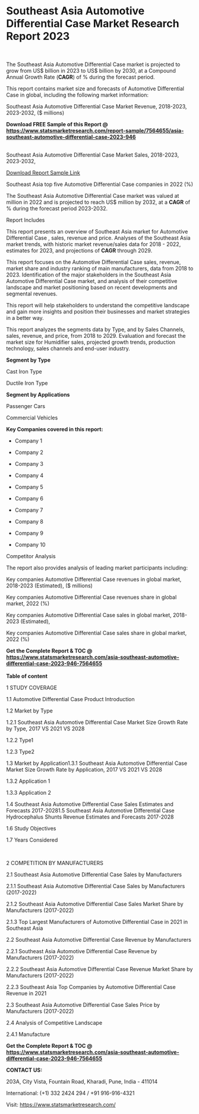<h1>Southeast Asia Automotive Differential Case Market Research Report 2023</h1><br/><p>The Southeast Asia Automotive Differential Case market is projected to grow from US$ billion in 2023 to US$ billion by 2030, at a Compound Annual Growth Rate (<strong>CAGR</strong>) of % during the forecast period.</p><p>
 
 This report contains market size and forecasts of Automotive Differential Case in global, including the following market information:</p><p>
 
 Southeast Asia Automotive Differential Case Market Revenue, 2018-2023, 2023-2032, ($ millions)</p><div><b>Download FREE Sample of this Report @ <a href="https://www.statsmarketresearch.com/download-free-sample/7564655/asia-southeast-automotive-differential-case-2023-946">https://www.statsmarketresearch.com/report-sample/7564655/asia-southeast-automotive-differential-case-2023-946</a></b></div><br><p>
 
 Southeast Asia Automotive Differential Case Market Sales, 2018-2023, 2023-2032,</p><p><a href="https://www.statsmarketresearch.com/download-free-sample/7564655/asia-southeast-automotive-differential-case-2023-946">Download Report Sample Link</a></p><p>
 
 Southeast Asia top five Automotive Differential Case companies in 2022 (%)</p><p>
 
 The Southeast Asia Automotive Differential Case market was valued at million in 2022 and is projected to reach US$ million by 2032, at a <strong>CAGR</strong> of % during the forecast period 2023-2032.</p><p>
 
 Report Includes</p><p>
 
 This report presents an overview of Southeast Asia market for Automotive Differential Case , sales, revenue and price. Analyses of the Southeast Asia market trends, with historic market revenue/sales data for 2018 - 2022, estimates for 2023, and projections of <strong>CAGR</strong> through 2029.</p><p>
 
 This report focuses on the Automotive Differential Case sales, revenue, market share and industry ranking of main manufacturers, data from 2018 to 2023. Identification of the major stakeholders in the Southeast Asia Automotive Differential Case market, and analysis of their competitive landscape and market positioning based on recent developments and segmental revenues.</p><p>
 
 This report will help stakeholders to understand the competitive landscape and gain more insights and position their businesses and market strategies in a better way.</p><p>
 
 This report analyzes the segments data by Type, and by Sales Channels, sales, revenue, and price, from 2018 to 2029. Evaluation and forecast the market size for Humidifier sales, projected growth trends, production technology, sales channels and end-user industry.</p><p>
 
  <strong>Segment by Type</strong></p><p>
 
 Cast Iron Type</p><p>Ductile Iron Type</p><p>
 
 <strong> Segment <strong><strong>by Applications</strong></strong></strong></p><p>
 
 Passenger Cars</p><p>Commercial Vehicles</p><p><strong>Key Companies covered in this report:</strong></p><p>
 
 </p><ul><p></p><li>Company 1</li><p></p><li>Company 2</li><p></p><li>Company 3</li><p></p><li>Company 4</li><p></p><li>Company 5</li><p></p><li>Company 6</li><p></p><li>Company 7</li><p></p><li>Company 8</li><p></p><li>Company 9</li><p></p><li>Company 10</li><p></p></ul><p>Competitor Analysis</p><p>
 
 The report also provides analysis of leading market participants including:</p><p>
 
 Key companies Automotive Differential Case revenues in global market, 2018-2023 (Estimated), ($ millions)</p><p>
 
 Key companies Automotive Differential Case revenues share in global market, 2022 (%)</p><p>
 
 Key companies Automotive Differential Case sales in global market, 2018-2023 (Estimated),</p><p>
 
 Key companies Automotive Differential Case sales share in global market, 2022 (%)</p><div><b>Get the Complete Report & TOC @ <a href="https://www.statsmarketresearch.com/asia-southeast-automotive-differential-case-2023-946-7564655">https://www.statsmarketresearch.com/asia-southeast-automotive-differential-case-2023-946-7564655</a></b></div><br><b>Table of content</b><p>1 STUDY COVERAGE<br />
 
 1.1 Automotive Differential Case Product Introduction<br />
 
 1.2 Market by Type<br />
 
 1.2.1 Southeast Asia Automotive Differential Case Market Size Growth Rate by Type, 2017 VS 2021 VS 2028<br />
 
 1.2.2 Type1<br />
 
 1.2.3 Type2<br />
 
 1.3 Market by Application1.3.1 Southeast Asia Automotive Differential Case Market Size Growth Rate by Application, 2017 VS 2021 VS 2028<br />
 
 1.3.2 Application 1<br />
 
 1.3.3 Application 2<br />
 
 1.4 Southeast Asia Automotive Differential Case Sales Estimates and Forecasts 2017-20281.5 Southeast Asia Automotive Differential Case Hydrocephalus Shunts Revenue Estimates and Forecasts 2017-2028<br />
 
 1.6 Study Objectives<br />
 
 1.7 Years Considered<br />
 
 <br />
 
 2 COMPETITION BY MANUFACTURERS<br />
 
 2.1 Southeast Asia Automotive Differential Case Sales by Manufacturers<br />
 
 2.1.1 Southeast Asia Automotive Differential Case Sales by Manufacturers (2017-2022)<br />
 
 2.1.2 Southeast Asia Automotive Differential Case Sales Market Share by Manufacturers (2017-2022)<br />
 
 2.1.3 Top Largest Manufacturers of Automotive Differential Case in 2021 in Southeast Asia<br />
 
 2.2 Southeast Asia Automotive Differential Case Revenue by Manufacturers<br />
 
 2.2.1 Southeast Asia Automotive Differential Case Revenue by Manufacturers (2017-2022)<br />
 
 2.2.2 Southeast Asia Automotive Differential Case Revenue Market Share by Manufacturers (2017-2022)<br />
 
 2.2.3 Southeast Asia Top Companies by Automotive Differential Case Revenue in 2021<br />
 
 2.3 Southeast Asia Automotive Differential Case Sales Price by Manufacturers (2017-2022)<br />
 
 2.4 Analysis of Competitive Landscape<br />
 
 2.4.1 Manufacture<br><div><b>Get the Complete Report & TOC @ <a href="https://www.statsmarketresearch.com/asia-southeast-automotive-differential-case-2023-946-7564655">https://www.statsmarketresearch.com/asia-southeast-automotive-differential-case-2023-946-7564655</a></b></div></p>
 
 <b>CONTACT US:</b><br>
 
 203A, City Vista, Fountain Road, Kharadi, Pune, India - 411014 <br>
 
 International: (+1) 332 2424 294 / +91 916-916-4321<br>
 
 Visit: <a href="https://www.statsmarketresearch.com/">https://www.statsmarketresearch.com/</a>
 
 <br>